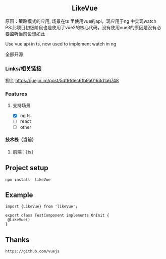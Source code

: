 <h2 align="center">
 LikeVue
</h2>
<p>
   原因：策略模式的应用, 场景在ts 里使用vue的api，现应用于ng 中实现watch
   PS:此项目初级阶段也是使用了vue2的核心代码，没有使用vue3的原因是没有必要监听当前设想如此
</p>
<p>
Use vue api in ts, now used to implement watch in ng
</p>
<p>
全部开源
</p>

### Links/相关链接

掘金 https://juejin.im/post/5df9fdec6fb9a0163d1a6748

### Features

1. 支持场景

   - [x] ng ts
   - [ ] react
   - [ ] other

#### 技术栈（当前）

1. 前端：[ts]

## Project setup

```
npm install  likeVue 
```

##  Example

```
import {LikeVue} from 'likeVue'; 

export class TestComponent implements OnInit {
 @LikeVue()
}
```
## Thanks
```
https://github.com/vuejs
```